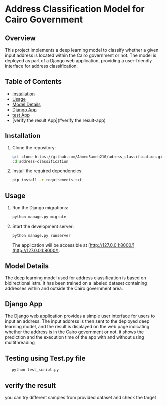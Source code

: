 # Address Classification Model for Cairo Government

## Overview

This project implements a deep learning model to classify whether a given input address is located within the Cairo government or not. The model is deployed as part of a Django web application, providing a user-friendly interface for address classification.

## Table of Contents

- [Installation](#installation)
- [Usage](#usage)
- [Model Details](#model-details)
- [Django App](#django-app)
- [test App](#test-app)
- [verify the result App](#verify the result-app)

## Installation

1. Clone the repository:

   ```bash
   git clone https://github.com/AhmedSameh210/adress_classification.git
   cd address-classification
   ```

2. Install the required dependencies:

   ```bash
   pip install -r requirements.txt
   ```

## Usage



1. Run the Django migrations:

   ```bash
   python manage.py migrate
   ```

2. Start the development server:

   ```bash
   python manage.py runserver
   ```

   The application will be accessible at [http://127.0.0.1:8000/](http://127.0.0.1:8000/).

## Model Details

The deep learning model used for address classification is based on bidirectional lstm. It has been trained on a labeled dataset containing addresses within and outside the Cairo government area.

## Django App

The Django web application provides a simple user interface for users to input an address. The input address is then sent to the deployed deep learning model, and the result is displayed on the web page indicating whether the address is in the Cairo government or not.
it shows the prediction and the execution time of the app with and without using multithreading 

## Testing using Test.py file 
```bash
   python test_script.py
   ```
## verify the result
you can try different samples from provided dataset and check the target
